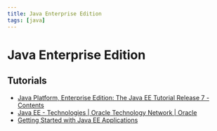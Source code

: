 ```yaml
---
title: Java Enterprise Edition
tags: [java]
---
```


# Java Enterprise Edition

## Tutorials

* [Java Platform, Enterprise Edition: The Java EE Tutorial Release 7 - Contents](http://docs.oracle.com/javaee/7/tutorial/)
* [Java EE - Technologies | Oracle Technology Network | Oracle](http://www.oracle.com/technetwork/java/javaee/tech/index.html#close)
* [Getting Started with Java EE Applications](https://netbeans.org/kb/docs/javaee/javaee-gettingstarted.html)
